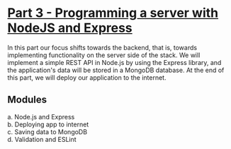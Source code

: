 # [Part 3 - Programming a server with NodeJS and Express](https://fullstackopen.com/en/part3)

In this part our focus shifts towards the backend, that is, towards implementing functionality on the server side of the stack. We will implement a simple REST API in Node.js by using the Express library, and the application's data will be stored in a MongoDB database. At the end of this part, we will deploy our application to the internet.

## Modules

a. Node.js and Express  
b. Deploying app to internet  
c. Saving data to MongoDB  
d. Validation and ESLint
